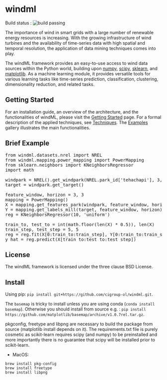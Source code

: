 # windml

Build status : ![build passing](https://travis-ci.org/aschmu/windml.svg?branch=setup-py3)

The importance of wind in smart grids with a large number of renewable energy resources is increasing. 
With the growing infrastructure of wind turbines and the availability of time-series data with high spatial and temporal resolution, the application of data mining techniques comes into play. 

The windML framework provides an easy-to-use access to wind data sources within the Python world, building upon [numpy](http://www.numpy.org/), [scipy](http://www.scipy.org/), [sklearn](http://scikit-learn.org/stable/), and [matplotlib](http://matplotlib.org/). As a machine learning module, it provides versatile tools for various learning tasks like time-series prediction, classification, clustering, dimensionality reduction, and related tasks.

## Getting Started

For an installation guide, an overview of the architecture, and the functionalities of windML, please visit the [Getting Started](http://www.windml.org/gettingstarted.html#gettingstarted) page. For a formal description of the applied techniques, see [Techniques](http://www.windml.org/techniques.html#techniques). The [Examples](http://www.windml.org/examples/index.html#examples) gallery illustrates the main functionalities.

## Brief Example

<pre>
from windml.datasets.nrel import NREL
from windml.mapping.power_mapping import PowerMapping
from sklearn.neighbors import KNeighborsRegressor
import math

windpark = NREL().get_windpark(NREL.park_id['tehachapi'], 3, 2004, 2005)
target = windpark.get_target()

feature_window, horizon = 3, 3
mapping = PowerMapping()
X = mapping.get_features_park(windpark, feature_window, horizon)
Y = mapping.get_labels_mill(target, feature_window, horizon)
reg = KNeighborsRegressor(10, 'uniform')

train_to, test_to = int(math.floor(len(X) * 0.5)), len(X)
train_step, test_step = 5, 5
reg = reg.fit(X[0:train_to:train_step], Y[0:train_to:train_step])
y_hat = reg.predict(X[train_to:test_to:test_step])
</pre>

## License

The windML framework is licensed under the three clause BSD License. 

## Install

Using pip: `pip install git+https://github.com/cigroup-ol/windml.git`.

The `basemap` is tricky to install unless you are using conda (`conda install basemap`). Otherwise you should install from source e.g. : `pip install https://github.com/matplotlib/basemap/archive/v1.0.7rel.tar.gz`.

pkgconfig, freetype and libpng are necessary to build the package from source (matplotlib install depends on it). 
The requirements.txt file is purely cosmetic as scikit-learn requires scipy (and numpy) to be preinstalled and more importantly there is no guarantee that scipy will be installed prior to scikit-learn.

* MacOS: 
```
brew install pkg-config
brew install freetype
brew install libpng
```

